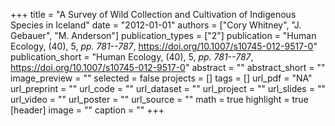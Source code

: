 +++
title = "A Survey of Wild Collection and Cultivation of Indigenous Species in Iceland"
date = "2012-01-01"
authors = ["Cory Whitney", "J. Gebauer", "M. Anderson"]
publication_types = ["2"]
publication = "Human Ecology, (40), 5, _pp. 781--787_, https://doi.org/10.1007/s10745-012-9517-0"
publication_short = "Human Ecology, (40), 5, _pp. 781--787_, https://doi.org/10.1007/s10745-012-9517-0"
abstract = ""
abstract_short = ""
image_preview = ""
selected = false
projects = []
tags = []
url_pdf = "NA"
url_preprint = ""
url_code = ""
url_dataset = ""
url_project = ""
url_slides = ""
url_video = ""
url_poster = ""
url_source = ""
math = true
highlight = true
[header]
image = ""
caption = ""
+++

